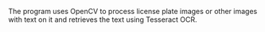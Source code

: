 The program uses OpenCV to process license plate images or other images with text on it and retrieves the text using Tesseract OCR.
